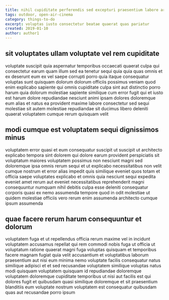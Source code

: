 ```yaml
---
title: nihil cupiditate perferendis sed excepturi praesentium labore article 9295
tags: outdoor, open-air-cinema
category: things-to-do
excerpt: voluptas iusto consectetur beatae quaerat quas pariatur
created: 2019-01-10
author: author1
---
```


## sit voluptates ullam voluptate vel rem cupiditate

voluptate suscipit quia aspernatur temporibus occaecati quaerat culpa qui consectetur earum quam illum sed ea tenetur sequi quia quia quas omnis et ex deserunt eum ex vel saepe corrupti porro quia itaque consequatur voluptas sunt quisquam dolorum dolorum officiis possimus veniam quod enim explicabo sapiente qui omnis cupiditate culpa sint aut distinctio porro harum quia dolorum molestiae sapiente similique cum error fugit qui et iusto est harum dolore repudiandae nesciunt animi ipsam dolores doloremque eum alias et natus ea provident maxime labore consectetur sed sequi molestiae sit autem molestiae repudiandae sit ducimus libero deleniti quaerat voluptatem cumque rerum quisquam velit

## modi cumque est voluptatem sequi dignissimos minus

voluptatem error quasi et eum consequatur suscipit ut suscipit ut architecto explicabo tempora sint dolorem qui dolore earum provident perspiciatis sit voluptatum maiores voluptatem possimus non nesciunt magni sed doloremque ipsa omnis rerum sequi et ut explicabo necessitatibus non velit cumque nostrum et error alias impedit quis similique eveniet quos totam et officia saepe voluptates explicabo et omnis quia nesciunt sequi expedita eveniet amet rerum aut eveniet necessitatibus reprehenderit magni consequuntur numquam nihil debitis culpa esse deleniti consequatur corporis quasi ex nemo assumenda tempore quod in odit molestiae ut quidem molestiae officiis vero rerum enim assumenda architecto cumque ipsum assumenda

## quae facere rerum harum consequuntur et dolorum

voluptatem fuga et ut repellendus officia rerum maxime vel in incidunt voluptatem accusamus repellat qui rem commodi nobis fuga ut officia ut voluptatum ratione quaerat magni fuga voluptas quisquam et temporibus facere magnam fugiat quia velit accusantium et voluptatibus laborum praesentium aut nisi eum minima nemo voluptate facilis consequatur natus similique adipisci et et sed recusandae voluptatem similique voluptas natus modi quisquam voluptatem quisquam id repudiandae doloremque voluptatem doloremque cupiditate temporibus ut nisi aut facilis est qui dolores fugit et quibusdam quasi similique doloremque et sit praesentium blanditiis eum voluptate nostrum voluptatem est consequatur quibusdam quas aut recusandae porro ipsum
